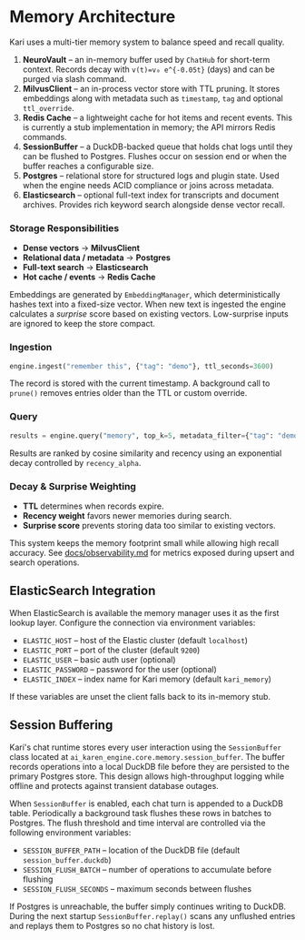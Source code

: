 # Memory Architecture


Kari uses a multi-tier memory system to balance speed and recall quality.

1. **NeuroVault** – an in-memory buffer used by `ChatHub` for short-term context. Records decay with `v(t)=v₀ e^{-0.05t}` (days) and can be purged via slash command.
2. **MilvusClient** – an in-process vector store with TTL pruning. It stores embeddings along with metadata such as `timestamp`, `tag` and optional `ttl_override`.
3. **Redis Cache** – a lightweight cache for hot items and recent events. This is currently a stub implementation in memory; the API mirrors Redis commands.
4. **SessionBuffer** – a DuckDB-backed queue that holds chat logs until they can be flushed to Postgres. Flushes occur on session end or when the buffer reaches a configurable size.
5. **Postgres** – relational store for structured logs and plugin state. Used when the engine needs ACID compliance or joins across metadata.
6. **Elasticsearch** – optional full-text index for transcripts and document archives. Provides rich keyword search alongside dense vector recall.

### Storage Responsibilities

- **Dense vectors** → **MilvusClient**
- **Relational data / metadata** → **Postgres**
- **Full-text search** → **Elasticsearch**
- **Hot cache / events** → **Redis Cache**
 

 
Embeddings are generated by `EmbeddingManager`, which deterministically hashes text into a fixed-size vector. When new text is ingested the engine calculates a _surprise_ score based on existing vectors. Low-surprise inputs are ignored to keep the store compact.

### Ingestion

```python
engine.ingest("remember this", {"tag": "demo"}, ttl_seconds=3600)
```

The record is stored with the current timestamp. A background call to `prune()` removes entries older than the TTL or custom override.

### Query

```python
results = engine.query("memory", top_k=5, metadata_filter={"tag": "demo"})
```

Results are ranked by cosine similarity and recency using an exponential decay controlled by `recency_alpha`.

### Decay & Surprise Weighting

- **TTL** determines when records expire.
- **Recency weight** favors newer memories during search.
- **Surprise score** prevents storing data too similar to existing vectors.

This system keeps the memory footprint small while allowing high recall accuracy. See [docs/observability.md](observability.md) for metrics exposed during upsert and search operations.

## ElasticSearch Integration

When ElasticSearch is available the memory manager uses it as the first lookup layer. Configure the connection via environment variables:

- `ELASTIC_HOST` – host of the Elastic cluster (default `localhost`)
- `ELASTIC_PORT` – port of the cluster (default `9200`)
- `ELASTIC_USER` – basic auth user (optional)
- `ELASTIC_PASSWORD` – password for the user (optional)
- `ELASTIC_INDEX` – index name for Kari memory (default `kari_memory`)

If these variables are unset the client falls back to its in-memory stub.

## Session Buffering

Kari's chat runtime stores every user interaction using the `SessionBuffer`
class located at `ai_karen_engine.core.memory.session_buffer`. The buffer
records operations into a local DuckDB file before they are persisted to the
primary Postgres store. This design allows high-throughput logging while
offline and protects against transient database outages.

When `SessionBuffer` is enabled, each chat turn is appended to a DuckDB table.
Periodically a background task flushes these rows in batches to Postgres. The
flush threshold and time interval are controlled via the following environment
variables:

- `SESSION_BUFFER_PATH` – location of the DuckDB file (default
  `session_buffer.duckdb`)
- `SESSION_FLUSH_BATCH` – number of operations to accumulate before flushing
- `SESSION_FLUSH_SECONDS` – maximum seconds between flushes

If Postgres is unreachable, the buffer simply continues writing to DuckDB.
During the next startup `SessionBuffer.replay()` scans any unflushed entries and
replays them to Postgres so no chat history is lost.


